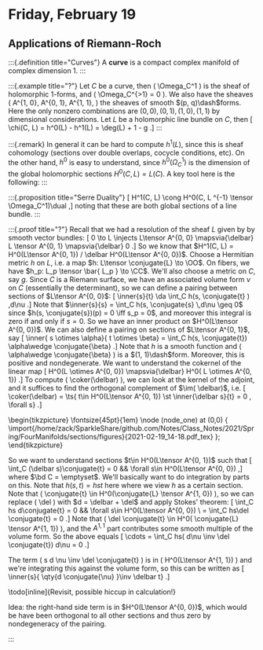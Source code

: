 # Friday, February 19

## Applications of Riemann-Roch


:::{.definition title="Curves"}
A **curve** is a compact complex manifold of complex dimension 1.
:::


:::{.example title="?"}
Let $C$ be a curve, then \( \Omega_C^1 \) is the sheaf of holomorphic 1-forms, and \( \Omega_C^{>1} = 0 \).
We also have the sheaves \( A^{1, 0}, A^{0, 1}, A^{1, 1}, \) the sheaves of smooth $(p, q)\dash$forms.
Here the only nonzero combinations are $(0, 0), (0, 1), (1, 0), (1, 1)$ by dimensional considerations.
Let $L$ be a holomorphic line bundle on $C$, then 
\[ \chi(C, L) = h^0(L) - h^1(L) = \deg(L) + 1 - g .\]
:::


:::{.remark}
In general it can be hard to compute $h^1(L)$, since this is sheaf cohomology (sections over double overlaps, cocycle conditions, etc).
On the other hand, $h^0$ is easy to understand, since $h^0( \Omega^1_C)$ is the dimension of the global holomorphic sections $H^0(C, L) = L(C)$.
A key tool here is the following: 
:::


:::{.proposition title="Serre Duality"}
\[
H^1(C, L) \cong H^0(C, L ^{-1} \tensor \Omega_C^1)\dual
,\]
noting that these are both global sections of a line bundle.
:::


:::{.proof title="?"}
Recall that we had a resolution of the sheaf $L$ given by by smooth vector bundles:
\[
0 \to L \injects L\tensor A^{0, 0} \mapsvia{\delbar} L \tensor A^{0, 1} \mapsvia{\delbar} 0
.\]
So we know that $H^1(C, L) = H^0(L\tensor A^{0, 1}) / \delbar H^0(L\tensor A^{0, 0})$.
Choose a Hermitian metric $h$ on $L$, i.e. a map $h: L\tensor \conjugate{L} \to \OO$.
On fibers, we have $h_p: L_p \tensor \bar{ L_p } \to \CC$.
We'll also choose a metric on $C$, say $g$.
Since $C$ is a Riemann surface, we have an associated volume form $\nu$ on $C$ (essentially the determinant), so we can define a pairing between sections of $L\tensor A^{0, 0}$:
\[
\inner{s}{t} \da \int_C h(s, \conjugate{t} ) \,d\nu
.\]
Note that $\inner{s}{s} = \int_C h(s, \conjugate{s} \,d\nu \geq 0$ since $h(s, \conjugate{s})(p) = 0 \iff s_p = 0$, and moreover this integral is zero if and only if $s=0$.
So we have an inner product on $H^0(L\tensor A^{0, 0})$.
We can also define a pairing on sections of $L\tensor A^{0, 1}$, say
\[
\inner{ s \otimes \alpha}{ t \otimes \beta} = \int_C h(s, \conjugate{t}) \alpha\wedge \conjugate{\beta}
.\]
Note that $h$ is a smooth function and \( \alpha\wedge \conjugate{\beta} \) is a $(1, 1)\dash$form.
Moreover, this is positive and nondegenerate.
We want to understand the cokernel of the linear map
\[
H^0(L \otimes A^{0, 0}) \mapsvia{\delbar} H^0( L \otimes A^{0, 1})
.\]
To compute \( \coker(\delbar) \), we can look at the kernel of the adjoint, and it suffices to find the orthogonal complement of $\im( \delbar)$, i.e. 
\[
\coker(\delbar) = \ts{ t\in H^0(L\tensor A^{0, 1}) \st \inner{\delbar s}{t} = 0 \, \forall s} 
.\]

\begin{tikzpicture}
\fontsize{45pt}{1em} 
\node (node_one) at (0,0) { \import{/home/zack/SparkleShare/github.com/Notes/Class_Notes/2021/Spring/FourManifolds/sections/figures}{2021-02-19_14-18.pdf_tex} };
\end{tikzpicture}

So we want to understand sections $t\in H^0(L\tensor A^{0, 1})$ such that 
\[
\int_C (\delbar s)\conjugate{t} = 0 && \forall s\in H^0(L\tensor A^{0, 0})
,\]
where $\bd C = \emptyset$.
We'll basically want to do integration by parts on this.
Note that $h(s, t) = hst$ here where we view $h$ as a certain section.
Note that \( \conjugate{t} \in H^0(\conjugate{L} \tensor A^{1, 0}) \), so we can replace \( \del \) with $d = \delbar + \del$ and apply Stokes' theorem:
\[
\int_C hs d\conjugate{t} = 0 && \forall s\in H^0(L\tensor A^{0, 0}) \\
= \int_C hs\del \conjugate{t} = 0
.\]
Note that \( \del \conjugate{t} \in H^0( \conjugate{L} \tensor A^{1, 1}) \), and the $A^{1, 1}$ part contributes some smooth multiple of the volume form.
So the above equals
\[
\cdots = \int_C hs( d\nu \inv \del \conjugate{t}) d\nu = 0 
.\]

The term \( s d \nu \inv \del \conjugate{t} \) is in \( H^0(L\tensor A^{1, 1}) \) and we're integrating this against the volume form, so this can be written as 
\[
\inner{s}{ \qty{d \conjugate{\nu} }\inv \delbar t}
.\]


\todo[inline]{Revisit, possible hiccup in calculation!}

Idea: the right-hand side term is in $H^0(L\tensor A^{0, 0})$, which would be have been orthogonal to all other sections and thus zero by nondegeneracy of the pairing.


:::





